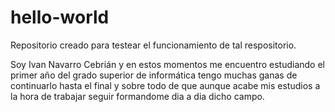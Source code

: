 # hello-world
Repositorio creado para testear el funcionamiento de tal respositorio.

Soy Ivan Navarro Cebrián y en estos momentos me encuentro estudiando el primer año del grado superior de informática tengo muchas ganas de continuarlo hasta el final y sobre todo de que aunque acabe mis estudios a la hora de trabajar seguir formandome dia a dia dicho campo.
